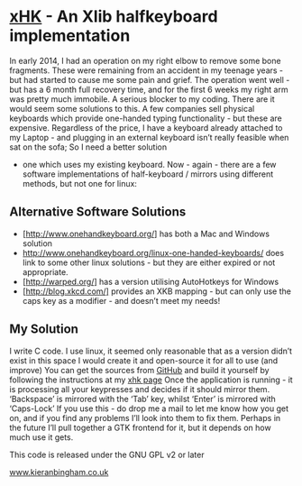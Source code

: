 [xHK] - An Xlib halfkeyboard implementation
===========================================

In early 2014, I had an operation on my right elbow to remove some
bone fragments. These were remaining from an accident in my teenage
years - but had started to cause me some pain and grief. The operation
went well - but has a 6 month full recovery time, and for the first 6
weeks my right arm was pretty much immobile. A serious blocker to my
coding. There are it would seem some solutions to this. A few companies
sell physical keyboards which provide one-handed typing functionality -
but these are expensive. Regardless of the price, I have a keyboard
already attached to my Laptop - and plugging in an external keyboard
isn’t really feasible when sat on the sofa; So I need a better solution
- one which uses my existing keyboard. Now - again - there are a few
software implementations of half-keyboard / mirrors using different
methods, but not one for linux:

Alternative Software Solutions
------------------------------

-   [http://www.onehandkeyboard.org/] has both a Mac and Windows
    solution
-   <http://www.onehandkeyboard.org/linux-one-handed-keyboards/> does
    link to some other linux solutions - but they are either expired or
    not appropriate.
-   [http://warped.org/] has a version utilising AutoHotkeys for Windows
-   [http://blog.xkcd.com/] provides an XKB mapping - but can only use
    the caps key as a modifier - and doesn’t meet my needs!

My Solution
-----------

I write C code. I use linux, it seemed only reasonable that as a version
didn’t exist in this space I would create it and open-source it for all
to use (and improve) You can get the sources from [GitHub] and build it
yourself by following the instructions at my [xhk page][xHK] Once the
application is running - it is processing all your keypresses and
decides if it should mirror them. ‘Backspace’ is mirrored with the ‘Tab’
key, whilst ‘Enter’ is mirrored with ‘Caps-Lock’ If you use this - do
drop me a mail to let me know how you get on, and if you find any
problems I’ll look into them to fix them. Perhaps in the future I’ll
pull together a GTK frontend for it, but it depends on how much use it
gets.

  [xHK]: http://kieranbingham.co.uk/xhk/ "xhk"
  [http://www.onehandkeyboard.org/]: http://www.onehandkeyboard.org/download/
    "MacOS/Windows software"
  [http://warped.org/]: http://warped.org/blog/2008/10/06/the-free-one-handed-keyboard/
    "Autokeys implementation"
  [http://blog.xkcd.com/]: http://blog.xkcd.com/2007/08/14/mirrorboard-a-one-handed-keyboard-layout-for-the-lazy/
    "XKCD MirrorBoard"
  [GitHub]: https://github.com/kbingham/xhk "xhk @ GitHub"



This code is released under the GNU GPL v2 or later

www.kieranbingham.co.uk
